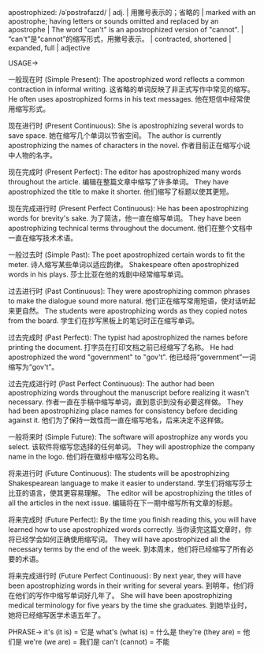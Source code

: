 apostrophized: /əˈpɒstrəfaɪzd/ | adj. | 用撇号表示的；省略的 | marked with an apostrophe; having letters or sounds omitted and replaced by an apostrophe | The word "can't" is an apostrophized version of "cannot". | “can't”是“cannot”的缩写形式，用撇号表示。 | contracted, shortened | expanded, full | adjective

USAGE->

一般现在时 (Simple Present):
The apostrophized word reflects a common contraction in informal writing.  这省略的单词反映了非正式写作中常见的缩写。
He often uses apostrophized forms in his text messages. 他在短信中经常使用缩写形式。


现在进行时 (Present Continuous):
She is apostrophizing several words to save space. 她在缩写几个单词以节省空间。
The author is currently apostrophizing the names of characters in the novel. 作者目前正在缩写小说中人物的名字。


现在完成时 (Present Perfect):
The editor has apostrophized many words throughout the article. 编辑在整篇文章中缩写了许多单词。
They have apostrophized the title to make it shorter. 他们缩写了标题以使其更短。


现在完成进行时 (Present Perfect Continuous):
He has been apostrophizing words for brevity's sake. 为了简洁，他一直在缩写单词。
They have been apostrophizing technical terms throughout the document. 他们在整个文档中一直在缩写技术术语。


一般过去时 (Simple Past):
The poet apostrophized certain words to fit the meter. 诗人缩写某些单词以适应韵律。
Shakespeare often apostrophized words in his plays. 莎士比亚在他的戏剧中经常缩写单词。


过去进行时 (Past Continuous):
They were apostrophizing common phrases to make the dialogue sound more natural. 他们正在缩写常用短语，使对话听起来更自然。
The students were apostrophizing words as they copied notes from the board. 学生们在抄写黑板上的笔记时正在缩写单词。


过去完成时 (Past Perfect):
The typist had apostrophized the names before printing the document. 打字员在打印文档之前已经缩写了名称。
He had apostrophized the word "government" to "gov't". 他已经将“government”一词缩写为“gov't”。


过去完成进行时 (Past Perfect Continuous):
The author had been apostrophizing words throughout the manuscript before realizing it wasn't necessary. 作者一直在手稿中缩写单词，直到意识到没有必要这样做。
They had been apostrophizing place names for consistency before deciding against it. 他们为了保持一致性而一直在缩写地名，后来决定不这样做。



一般将来时 (Simple Future):
The software will apostrophize any words you select. 该软件将缩写您选择的任何单词。
They will apostrophize the company name in the logo. 他们将在徽标中缩写公司名称。


将来进行时 (Future Continuous):
The students will be apostrophizing Shakespearean language to make it easier to understand. 学生们将缩写莎士比亚的语言，使其更容易理解。
The editor will be apostrophizing the titles of all the articles in the next issue. 编辑将在下一期中缩写所有文章的标题。


将来完成时 (Future Perfect):
By the time you finish reading this, you will have learned how to use apostrophized words correctly. 当你读完这篇文章时，你将已经学会如何正确使用缩写词。
They will have apostrophized all the necessary terms by the end of the week. 到本周末，他们将已经缩写了所有必要的术语。


将来完成进行时 (Future Perfect Continuous):
By next year, they will have been apostrophizing words in their writing for several years. 到明年，他们将在他们的写作中缩写单词好几年了。
She will have been apostrophizing medical terminology for five years by the time she graduates. 到她毕业时，她将已经缩写医学术语五年了。



PHRASE->
it's (it is) = 它是
what's (what is) = 什么是
they're (they are) = 他们是
we're (we are) = 我们是
can't (cannot) = 不能

